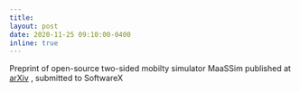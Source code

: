```yaml
---
title:
layout: post
date: 2020-11-25 09:10:00-0400
inline: true
---
```


Preprint of open-source two-sided mobilty simulator MaaSSim published at [arXiv](https://arxiv.org/abs/2011.12827) , submitted to SoftwareX
